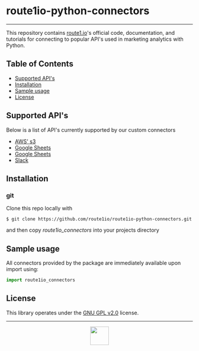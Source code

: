 # route1io-python-connectors

---

This repository contains [route1.io](http://route1.io/index.html)'s official code, documentation, and tutorials for connecting to popular API's used in marketing analytics with Python.

## Table of Contents
* [Supported API's](#supported)
* [Installation](#installation)
* [Sample usage](#usage)
* [License](#license)

## Supported API's <a name="supported"></a>
Below is a list of API's currently supported by our custom connectors
* [AWS' s3](route1io_connectors/aws.py)
* [Google Sheets](route1io_connectors/gsheets.py)
* [Google Sheets](route1io_connectors/sa360.py)
* [Slack](route1io_connectors/slack.py)

## Installation <a name="installation"></a>

### git
Clone this repo locally with
```shell
$ git clone https://github.com/route1io/route1io-python-connectors.git
```
and then copy *route1io_connectors* into your projects directory

## Sample usage <a name="usage"></a>
All connectors provided by the package are immediately available upon import using:
```python
import route1io_connectors
```

## License <a name="license"></a>
This library operates under the [GNU GPL v2.0](LICENSE) license.

---

<p align="center">
  <img src="media/route1io.png" width="50px">
</p>

